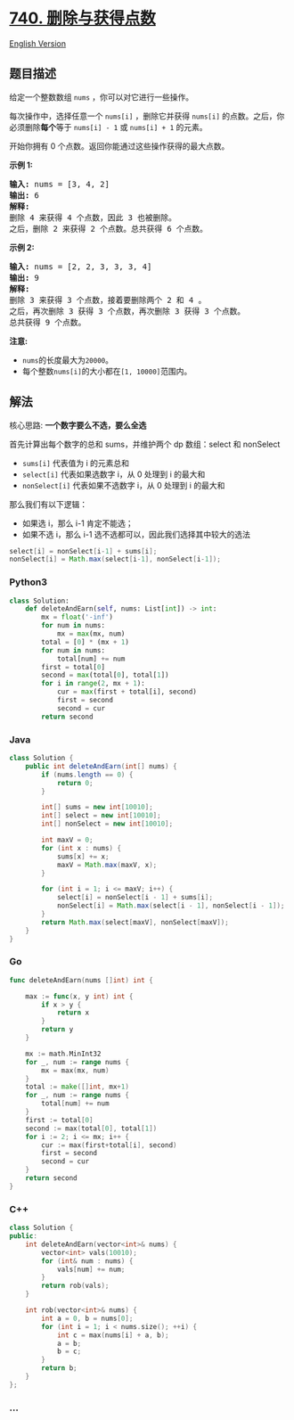 # [740. 删除与获得点数](https://leetcode-cn.com/problems/delete-and-earn)

[English Version](https://github.com/yanglr/leetcode-ac/blob/master/assets/0700-0799/0740.Delete%20and%20Earn/README_EN.md)

## 题目描述

<!-- 这里写题目描述 -->

<p>给定一个整数数组&nbsp;<code>nums</code>&nbsp;，你可以对它进行一些操作。</p>

<p>每次操作中，选择任意一个&nbsp;<code>nums[i]</code>&nbsp;，删除它并获得&nbsp;<code>nums[i]</code>&nbsp;的点数。之后，你必须删除<strong>每个</strong>等于&nbsp;<code>nums[i] - 1</code>&nbsp;或&nbsp;<code>nums[i] + 1</code>&nbsp;的元素。</p>

<p>开始你拥有 0 个点数。返回你能通过这些操作获得的最大点数。</p>

<p><strong>示例 1:</strong></p>

<pre>
<strong>输入:</strong> nums = [3, 4, 2]
<strong>输出:</strong> 6
<strong>解释:</strong>
删除 4 来获得 4 个点数，因此 3 也被删除。
之后，删除 2 来获得 2 个点数。总共获得 6 个点数。
</pre>

<p><strong>示例&nbsp;2:</strong></p>

<pre>
<strong>输入:</strong> nums = [2, 2, 3, 3, 3, 4]
<strong>输出:</strong> 9
<strong>解释:</strong>
删除 3 来获得 3 个点数，接着要删除两个 2 和 4 。
之后，再次删除 3 获得 3 个点数，再次删除 3 获得 3 个点数。
总共获得 9 个点数。
</pre>

<p><strong>注意:</strong></p>

<ul>
	<li><code>nums</code>的长度最大为<code>20000</code>。</li>
	<li>每个整数<code>nums[i]</code>的大小都在<code>[1, 10000]</code>范围内。</li>
</ul>


## 解法

<!-- 这里可写通用的实现逻辑 -->

核心思路: **一个数字要么不选，要么全选**

首先计算出每个数字的总和 sums，并维护两个 dp 数组：select 和 nonSelect

- `sums[i]` 代表值为 i 的元素总和
- `select[i]` 代表如果选数字 i，从 0 处理到 i 的最大和
- `nonSelect[i]` 代表如果不选数字 i，从 0 处理到 i 的最大和

那么我们有以下逻辑：

- 如果选 i，那么 i-1 肯定不能选；
- 如果不选 i，那么 i-1 选不选都可以，因此我们选择其中较大的选法

```java
select[i] = nonSelect[i-1] + sums[i];
nonSelect[i] = Math.max(select[i-1], nonSelect[i-1]);
```

<!-- tabs:start -->

### **Python3**

<!-- 这里可写当前语言的特殊实现逻辑 -->

```python
class Solution:
    def deleteAndEarn(self, nums: List[int]) -> int:
        mx = float('-inf')
        for num in nums:
            mx = max(mx, num)
        total = [0] * (mx + 1)
        for num in nums:
            total[num] += num
        first = total[0]
        second = max(total[0], total[1])
        for i in range(2, mx + 1):
            cur = max(first + total[i], second)
            first = second
            second = cur
        return second
```

### **Java**

<!-- 这里可写当前语言的特殊实现逻辑 -->

```java
class Solution {
    public int deleteAndEarn(int[] nums) {
        if (nums.length == 0) {
            return 0;
        }

        int[] sums = new int[10010];
        int[] select = new int[10010];
        int[] nonSelect = new int[10010];

        int maxV = 0;
        for (int x : nums) {
            sums[x] += x;
            maxV = Math.max(maxV, x);
        }

        for (int i = 1; i <= maxV; i++) {
            select[i] = nonSelect[i - 1] + sums[i];
            nonSelect[i] = Math.max(select[i - 1], nonSelect[i - 1]);
        }
        return Math.max(select[maxV], nonSelect[maxV]);
    }
}
```

### **Go**

```go
func deleteAndEarn(nums []int) int {

	max := func(x, y int) int {
		if x > y {
			return x
		}
		return y
	}

	mx := math.MinInt32
	for _, num := range nums {
		mx = max(mx, num)
	}
	total := make([]int, mx+1)
	for _, num := range nums {
		total[num] += num
	}
	first := total[0]
	second := max(total[0], total[1])
	for i := 2; i <= mx; i++ {
		cur := max(first+total[i], second)
		first = second
		second = cur
	}
	return second
}
```

### **C++**

```cpp
class Solution {
public:
    int deleteAndEarn(vector<int>& nums) {
        vector<int> vals(10010);
        for (int& num : nums) {
            vals[num] += num;
        }
        return rob(vals);
    }

    int rob(vector<int>& nums) {
        int a = 0, b = nums[0];
        for (int i = 1; i < nums.size(); ++i) {
            int c = max(nums[i] + a, b);
            a = b;
            b = c;
        }
        return b;
    }
};
```

### **...**

```

```

<!-- tabs:end -->
